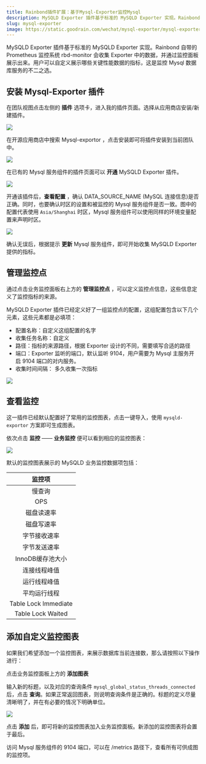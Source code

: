 ```yaml
---
title: Rainbond插件扩展：基于Mysql-Exporter监控Mysql
description: MySQLD Exporter 插件基于标准的 MySQLD Exporter 实现。Rainbond 自带的 Prometheus 监控系统 rbd-monitor 会收集 Exporter 中的数据，并通过监控面板展示出来
slug: mysql-exporter
image: https://static.goodrain.com/wechat/mysql-exporter/mysql-exporter.png
---
```


MySQLD Exporter 插件基于标准的 MySQLD Exporter 实现。Rainbond 自带的 Prometheus 监控系统 rbd-monitor 会收集 Exporter 中的数据，并通过监控面板展示出来。用户可以自定义展示哪些关键性能数据的指标，这是监控 Mysql 数据库服务的不二之选。

## 安装 Mysql-Exporter 插件

在团队视图点击左侧的 **插件** 选项卡，进入我的插件页面。选择从应用商店安装/新建插件。

![](https://static.goodrain.com/docs/5.3/component-op/custom-monitor/MySQLDExportor-2.png)

在开源应用商店中搜索 Mysql-exportor ，点击安装即可将插件安装到当前团队中。



![](https://static.goodrain.com/docs/5.3/component-op/custom-monitor/MySQLDExportor-3.png)

在已有的 Mysql 服务组件的插件页面可以 **开通** MySQLD Exporter 插件。

![](https://static.goodrain.com/docs/5.3/component-op/custom-monitor/custom-monitor-1.png)



开通该插件后，**查看配置** ，确认 DATA_SOURCE_NAME (MySQL 连接信息)是否正确。同时，也要确认时区的设置和被监控的 Mysql 服务组件是否一致。图中的配置代表使用 `Asia/Shanghai` 时区，Mysql 服务组件可以使用同样的环境变量配置来声明时区。



![](https://static.goodrain.com/docs/5.3/component-op/custom-monitor/MySQLDExportor-1.png)

确认无误后，根据提示 **更新** Mysql 服务组件，即可开始收集 MySQLD Exporter 提供的指标。



## 管理监控点

通过点击业务监控面板右上方的 **管理监控点** ，可以定义监控点信息，这些信息定义了监控指标的来源。

MySQLD Exporter 插件已经定义好了一组监控点的配置，这组配置包含以下几个元素，这些元素都是必填项：

- 配置名称：自定义这组配置的名字
- 收集任务名称：自定义
- 路径：指标的来源路径，根据 Exporter 设计的不同，需要填写合适的路径
- 端口：Exporter 监听的端口，默认监听 9104，用户需要为 Mysql 主服务开启 9104 端口的对内服务。
- 收集时间间隔： 多久收集一次指标

![](https://static.goodrain.com/docs/5.3/component-op/custom-monitor/MySQLDExportor-4.png)




## 查看监控

这一插件已经默认配置好了常用的监控图表，点击一键导入，使用 `mysqld-exportor` 方案即可生成图表。

依次点击 **监控** —— **业务监控** 便可以看到相应的监控图表：

![](https://static.goodrain.com/docs/5.3/component-op/custom-monitor/custom-monitor-3.png)



默认的监控图表展示的 MySQLD 业务监控数据项包括：

|监控项|
|:---:|
|慢查询|
|OPS|
|磁盘读速率|
|磁盘写速率|
|字节接收速率|
|字节发送速率|
|InnoDB缓存池大小|
|连接线程峰值|
|运行线程峰值|
|平均运行线程|
|Table Lock lmmediate|
|Table Lock Waited|




## 添加自定义监控图表

如果我们希望添加一个监控图表，来展示数据库当前连接数，那么请按照以下操作进行：

点击业务监控面板上方的 **添加图表**

输入新的标题，以及对应的查询条件 `mysql_global_status_threads_connected` 后，点击 **查询**。如果正常返回图表，则说明查询条件是正确的。标题的定义尽量清晰明了，并在有必要的情况下明确单位。

![](https://static.goodrain.com/docs/5.3/component-op/custom-monitor/custom-monitor-4.png)



点击 **添加** 后，即可将新的监控图表加入业务监控面板。新添加的监控图表将会置于最后。

访问 Mysql 服务组件的 9104 端口，可以在 /metrics 路径下，查看所有可供成图的监控项。

